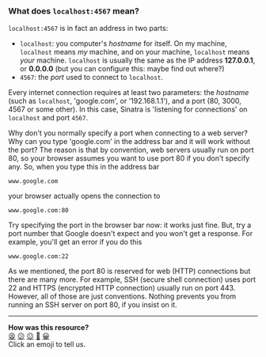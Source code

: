### What does `localhost:4567` mean?

`localhost:4567` is in fact an address in two parts:

- `localhost`: you computer's _hostname_ for itself. On my machine, `localhost` means _my_ machine, and on your machine, `localhost` means _your_ machine. `localhost` is usually the same as the IP address **127.0.0.1**, or **0.0.0.0** (but you can configure this: maybe find out where?)
- `4567`: the _port_ used to connect to `localhost`.

Every internet connection requires at least two parameters: the _hostname_ (such as `localhost`, 'google.com', or '192.168.1.1'), and a port (80, 3000, 4567 or some other). In this case, Sinatra is 'listening for connections' on `localhost` and port `4567`.

Why don't you normally specify a port when connecting to a web server? Why can you type 'google.com' in the address bar and it will work without the port? The reason is that by convention, web servers usually run on port 80, so your browser assumes you want to use port 80 if you don't specify any. So, when you type this in the address bar

`www.google.com`

your browser actually opens the connection to

`www.google.com:80`

Try specifying the port in the browser bar now: it works just fine. But, try a port number that Google doesn't expect and you won't get a response. For example, you'll get an error if you do this

`www.google.com:22`

As we mentioned, the port 80 is reserved for web (HTTP) connections but there are many more. For example, SSH (secure shell connection) uses port 22 and HTTPS (encrypted HTTP connection) usually run on port 443. However, all of those are just conventions. Nothing prevents you from running an SSH server on port 80, if you insist on it.

<!-- BEGIN GENERATED SECTION DO NOT EDIT -->

---

**How was this resource?**  
[😫](https://airtable.com/shrUJ3t7KLMqVRFKR?prefill_Repository=course&prefill_File=pills/localhost_web_addresses.md&prefill_Sentiment=😫) [😕](https://airtable.com/shrUJ3t7KLMqVRFKR?prefill_Repository=course&prefill_File=pills/localhost_web_addresses.md&prefill_Sentiment=😕) [😐](https://airtable.com/shrUJ3t7KLMqVRFKR?prefill_Repository=course&prefill_File=pills/localhost_web_addresses.md&prefill_Sentiment=😐) [🙂](https://airtable.com/shrUJ3t7KLMqVRFKR?prefill_Repository=course&prefill_File=pills/localhost_web_addresses.md&prefill_Sentiment=🙂) [😀](https://airtable.com/shrUJ3t7KLMqVRFKR?prefill_Repository=course&prefill_File=pills/localhost_web_addresses.md&prefill_Sentiment=😀)  
Click an emoji to tell us.

<!-- END GENERATED SECTION DO NOT EDIT -->
